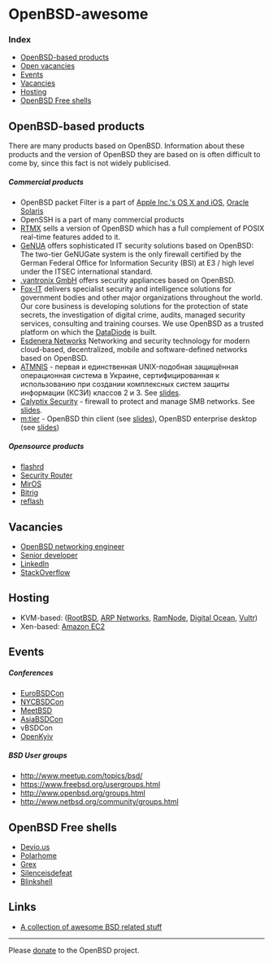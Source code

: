# OpenBSD-awesome

### Index

* [OpenBSD-based products](#openbsd-based-products)
* [Open vacancies](#vacancies)
* [Events](#events)
* [Vacancies](#vacancies)
* [Hosting](#hosting)
* [OpenBSD Free shells](#openbsd-free-shells)


## OpenBSD-based products

There are many products based on OpenBSD. Information about these products and the version of OpenBSD they are based on is often difficult to come by, since this fact is not widely publicised.

##### Commercial products

- OpenBSD packet Filter is a part of [Apple Inc.'s OS X and
iOS](http://callfortesting.org/macpf/), [Oracle
Solaris](https://docs.oracle.com/cd/E53394_01/html/E54829/pfovw-1.html)
- OpenSSH is a part of many commercial products
- [RTMX](http://www.rtmx.com/) sells a version of OpenBSD which has a full
complement of POSIX real-time features added to it.
- [GeNUA](https://www.genua.de/) offers sophisticated IT security solutions
based on OpenBSD: The two-tier GeNUGate system is the only firewall certified by
the German Federal Office for Information Security (BSI) at E3 / high level
under the ITSEC international standard.
- [.vantronix GmbH](http://www.vantronix.com/) offers security appliances based
on OpenBSD.
- [Fox-IT](https://www.fox-it.com/en/) delivers specialist security and
intelligence solutions for government bodies and other major organizations
throughout the world. Our core business is developing solutions for the protection
of state secrets, the investigation of digital crime, audits, managed security services,
consulting and training courses. We use OpenBSD as a trusted platform on
which the [DataDiode](http://www.datadiode.eu/) is built.
- [Esdenera Networks](https://www.esdenera.com/) Networking and security
technology for modern cloud-based, decentralized, mobile and software-defined
networks based on OpenBSD.
- [ATMNIS](https://atmnis.com/) - первая и единственная UNIX-подобная защищённая
операционная система в Украине, сертифицированная к использованию при создании
комплексных систем защиты информации (КСЗИ) классов 2 и 3. See
[slides](https://www.atmnis.com/~apelsin/papers/).
- [Calyptix Security](http://www.calyptix.com/products/models/ae800/) - firewall to protect and manage SMB networks. See [slides](http://www.nycbsdcon.org/2010/presentations/lteo-nycbsdcon2010.pdf).
- [m:tier](http://www.mtier.org/about-us/) - OpenBSD thin client (see [slides](http://www.mtier.org/assets/Uploads/latinoware-2013.pdf)), OpenBSD enterprise desktop (see [slides](http://www.openbsd.org/papers/opencon07-gnome.pdf))

##### Opensource products

- [flashrd](http://www.nmedia.net/flashrd/)
- [Security Router](http://securityrouter.org/wiki/Main_Page)
- [MirOS](https://www.mirbsd.org/)
- [Bitrig](https://www.bitrig.org/)
- [reflash](https://stable.rcesoftware.com/resflash/)

## Vacancies

- [OpenBSD networking engineer](https://www.hermetek.com/employment)
- [Senior developer](https://www.fishbowlvr.com/careers/senior-developer)
- [LinkedIn](https://www.linkedin.com/jobs/openbsd-jobs)
- [StackOverflow](http://stackoverflow.com/jobs?searchTerm=openbsd)

## Hosting

- KVM-based: ([RootBSD](https://www.rootbsd.net/), [ARP Networks](https://www.arpnetworks.com/), [RamNode](http://ramnode.com/), [Digital Ocean](https://www.digitalocean.com), [Vultr](https://www.vultr.com/))
- Xen-based: [Amazon EC2](https://gist.github.com/reyk/b372af303eb86bab3fee#file-openbsd-amd64-20160809-aws)

## Events

##### Conferences

- [EuroBSDCon](https://eurobsdcon.org/)
- [NYCBSDCon](http://www.nycbsdcon.org/)
- [MeetBSD](http://meetbsd.org/)
- [AsiaBSDCon](https://asiabsdcon.org)
- vBSDCon
- [OpenKyiv](http://www.uaoug.org.ua/openkyiv/)

##### BSD User groups

- http://www.meetup.com/topics/bsd/
- https://www.freebsd.org/usergroups.html
- http://www.openbsd.org/groups.html
- http://www.netbsd.org/community/groups.html

## OpenBSD Free shells

- [Devio.us](http://devio.us/)
- [Polarhome](http://www.polarhome.com/)
- [Grex](http://grex.org/)
- [Silenceisdefeat](http://silenceisdefeat.com/)
- [Blinkshell](http://blinkenshell.org/)

## Links

- [A collection of awesome BSD related stuff](https://github.com/DiscoverBSD/awesome-bsd)

----
Please [donate](http://www.openbsd.org/donations.html) to the OpenBSD project.
